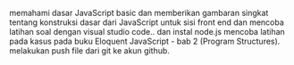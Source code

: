memahami dasar JavaScript basic dan memberikan gambaran singkat tentang konstruksi dasar dari JavaScript untuk sisi front end dan mencoba latihan soal dengan visual studio code.. dan instal node.js
mencoba latihan pada kasus  pada buku Eloquent JavaScript - bab 2 (Program Structures).
melakukan push file dari git ke akun github.
